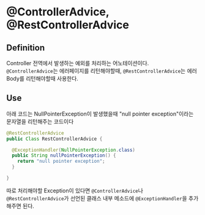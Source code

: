 # @ControllerAdvice, @RestControllerAdvice

## Definition
Controller 전역에서 발생하는 예외를 처리하는 어노테이션이다.  
`@ControllerAdvice`는 에러페이지를 리턴해야할때, `@RestControllerAdvice`는 에러 Body를 리턴해야할때 사용한다.

## Use
아래 코드는 NullPointerException이 발생했을때 "null pointer exception"이라는 문자열을 리턴해주는 코드이다
```java
@RestControllerAdvice
public Class RestControllerAdvice {

  @ExceptionHandler(NullPointerException.class)
  public String nullPointerException() {
    return "null pointer exception";
  }

}
```

따로 처리해야할 Exception이 있다면 `@ControllerAdvice`나 `@RestControllerAdvice`가 선언된 클래스 내부 메소드에 `@ExceptionHandler`을 추가해주면 된다.  